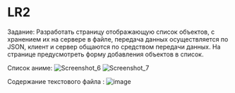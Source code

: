 # LR2

Задание:
Разработать страницу отображающую список объектов, с хранением их на сервере в файле, передача данных осуществляется по JSON, клиент и сервер общаются по средством передачи данных. На странице предусмотреть форму добавления объектов в список.

Список аниме:
![Screenshot_6](https://github.com/dauletZ/LR2/assets/110877286/fb01fa1c-bb07-4680-8b9d-41f7670eb988)
![Screenshot_7](https://github.com/dauletZ/LR2/assets/110877286/3533f458-c47f-4b3f-9bfb-e0d00f7b4e4a)

Содержание текстового файла :
![image](https://github.com/dauletZ/LR2/assets/110877286/c9bc7299-2155-4baa-848d-86eb84a4b733)


